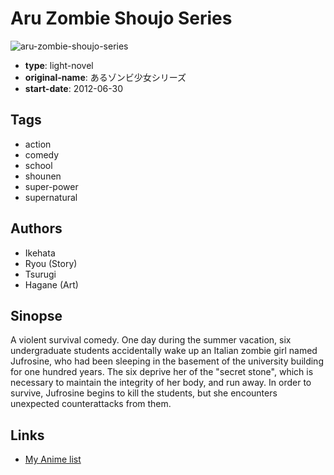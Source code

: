 # Aru Zombie Shoujo Series

![aru-zombie-shoujo-series](https://cdn.myanimelist.net/images/manga/2/111909.jpg)

-   **type**: light-novel
-   **original-name**: あるゾンビ少女シリーズ
-   **start-date**: 2012-06-30

## Tags

-   action
-   comedy
-   school
-   shounen
-   super-power
-   supernatural

## Authors

-   Ikehata
-   Ryou (Story)
-   Tsurugi
-   Hagane (Art)

## Sinopse

A violent survival comedy. One day during the summer vacation, six undergraduate students accidentally wake up an Italian zombie girl named Jufrosine, who had been sleeping in the basement of the university building for one hundred years. The six deprive her of the "secret stone", which is necessary to maintain the integrity of her body, and run away. In order to survive, Jufrosine begins to kill the students, but she encounters unexpected counterattacks from them.

## Links

-   [My Anime list](https://myanimelist.net/manga/39595/Aru_Zombie_Shoujo_Series)
